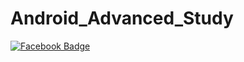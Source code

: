 # Android_Advanced_Study
[![Facebook Badge](https://img.shields.io/badge/-Notion-c7881c?logo=Notion&logoColor=white&link=https://fresh-hardware-950.notion.site/3d567ea75cc14455911795f6d780627a)](https://fresh-hardware-950.notion.site/3d567ea75cc14455911795f6d780627a)
